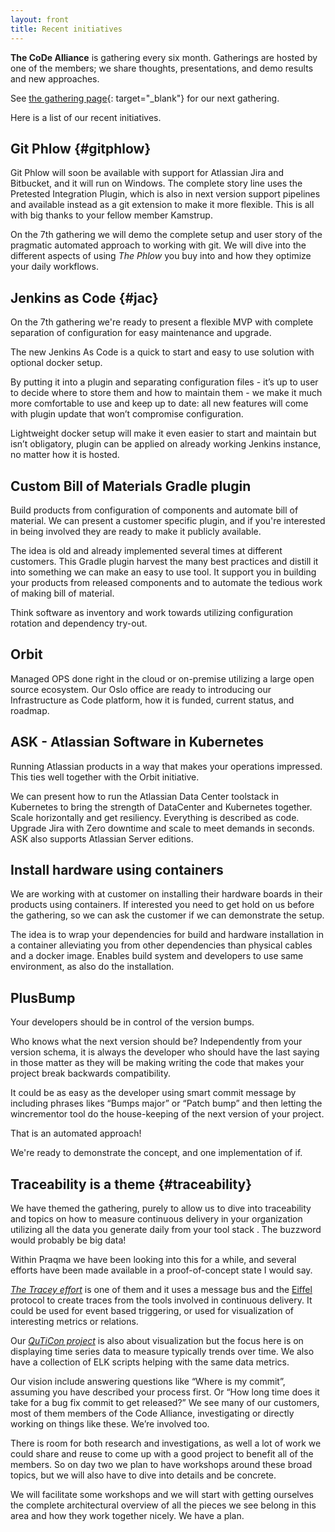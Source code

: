 ```yaml
---
layout: front
title: Recent initiatives
---
```


**The CoDe Alliance** is gathering every six month. Gatherings are hosted by one of the members; we share thoughts, presentations, and demo results and new approaches.

See [the gathering page]({{site.url}}/gatherings){: target="\_blank"} for our next gathering.

Here is a list of our recent initiatives.

## Git Phlow {#gitphlow}

Git Phlow will soon be available with support for Atlassian Jira and Bitbucket, and it will run on Windows. The complete story line uses the Pretested Integration Plugin, which is also in next version support pipelines and available instead as a git extension to make it more flexible. This is all with big thanks to your fellow member Kamstrup.

On the 7th gathering we will demo the complete setup and user story of the pragmatic automated approach to working with git.
We will dive into the different aspects of using _The Phlow_ you buy into and how they optimize your daily workflows.

## Jenkins as Code {#jac}

On the 7th gathering we're ready to present a flexible MVP with complete separation of configuration for easy maintenance and upgrade.

The new Jenkins As Code is a quick to start and easy to use solution with optional docker setup.

By putting it into a plugin and separating configuration files - it’s up to user to decide where to store them and how to maintain them - we make it much more comfortable to use and keep up to date: all new features will come with plugin update that won’t compromise configuration.

Lightweight docker setup will make it even easier to start and maintain but isn’t obligatory, plugin can be applied on already working Jenkins instance, no matter how it is hosted.

## Custom Bill of Materials Gradle plugin

Build products from configuration of components and automate bill of material. We can present a customer specific plugin, and if you're interested in being involved they are ready to make it publicly available.

The idea is old and already implemented several times at different customers. This Gradle plugin harvest the many best practices and distill it into something we can make an easy to use tool. It support you in building your products from released components and to automate the tedious work of making bill of material.

Think software as inventory and work towards utilizing configuration rotation and dependency try-out.


## Orbit

Managed OPS done right in the cloud or on-premise utilizing a large open source ecosystem. Our Oslo office are ready to introducing our Infrastructure as Code platform, how it is funded, current status, and roadmap.

## ASK - Atlassian Software in Kubernetes

Running Atlassian products in a way that makes your operations impressed. This ties well together with the Orbit initiative.

We can present how to run the Atlassian Data Center toolstack in Kubernetes to bring the strength of DataCenter and Kubernetes together. Scale horizontally and get resiliency. Everything is described as code. Upgrade Jira with Zero downtime and scale to meet demands in seconds. ASK also supports Atlassian Server editions.

## Install hardware using containers

We are working with at customer on installing their hardware boards in their products using containers. If interested you need to get hold on us before the gathering, so we can ask the customer if we can demonstrate the setup.

The idea is to wrap your dependencies for build and hardware installation in a container alleviating you from other dependencies than physical cables and a docker image. Enables build system and developers to use same environment, as also do the installation.

## PlusBump

Your developers should be in control of the version bumps.

Who knows what the next version should be? Independently from your version schema, it is always the developer who should have the last saying in those matter as they will be making writing the code that makes your project break backwards compatibility.

It could be as easy as the developer using smart commit message by including phrases likes “Bumps major” or “Patch bump” and then letting the wincrementor tool do the house-keeping of the next version of your project.

That is an automated approach!

We're ready to demonstrate the concept, and one implementation of if.

## Traceability is a theme {#traceability}

We have themed the gathering, purely to allow us to dive into traceability and topics on how to measure continuous delivery in your organization utilizing all the data you generate daily from your tool stack . The buzzword would probably be big data!

Within Praqma we have been looking into this for a while, and several efforts have been made available in a proof-of-concept state I would say.

*[The Tracey effort](https://github.com/Praqma?utf8=%E2%9C%93&q=tracey&type=&language=)* is one of them and it uses a message bus and the [Eiffel](https://github.com/Ericsson/eiffel-remrem) protocol to create traces from the tools involved in continuous delivery. It could be used for event based triggering, or used for visualization of interesting metrics or relations.

Our *[QuTiCon project](https://github.com/Praqma/quticon_visualization)* is also about visualization but the focus here is on displaying  time series data  to measure typically trends over time. We also have a collection of ELK scripts helping with the same data metrics.

Our vision include answering questions like “Where is my commit”, assuming you have described your process first. Or “How long time does it take for a bug fix commit to get released?”
We see many of our customers, most of them members of the Code Alliance, investigating or directly working on things like these. We’re involved too.

There is room for both research and investigations, as well a lot of work we could share and reuse to come up with a good project to benefit all of the members. So on day two we plan to have workshops around these broad topics, but we will also have to dive into details and be concrete.

We will facilitate some workshops and we will start with getting ourselves the complete architectural overview of all the pieces we see belong in this area and how they work together nicely. We have a plan.

